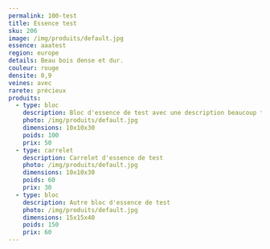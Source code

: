 ```yaml
---
permalink: 100-test
title: Essence test
sku: 206
image: /img/produits/default.jpg
essence: aaatest
region: europe
details: Beau bois dense et dur.
couleur: rouge
densite: 0,9
veines: avec
rarete: précieux
produits:
  - type: bloc
    description: Bloc d'essence de test avec une description beaucoup trop longue pour le tableau
    photo: /img/produits/default.jpg
    dimensions: 10x10x30
    poids: 100
    prix: 50
  - type: carrelet
    description: Carrelet d'essence de test
    photo: /img/produits/default.jpg
    dimensions: 10x10x30
    poids: 60
    prix: 30
  - type: bloc
    description: Autre bloc d'essence de test
    photo: /img/produits/default.jpg
    dimensions: 15x15x40
    poids: 150
    prix: 60
---
```

